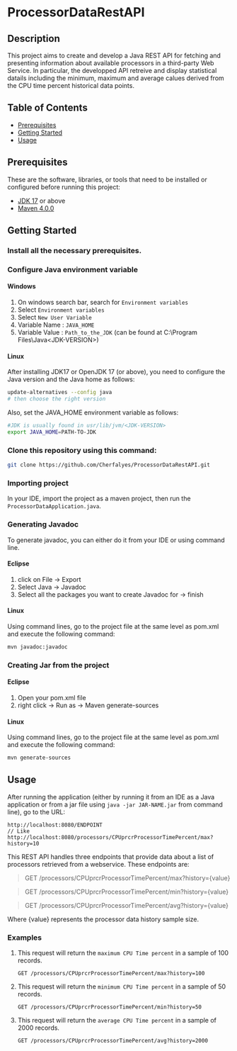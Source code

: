 # ProcessorDataRestAPI
## Description

This project aims to create and develop a Java REST API for fetching and presenting information about available processors in a third-party Web Service. In particular, the developped API retreive and display statistical datails including the minimum, maximum and average calues derived from the CPU time percent historical data points. 

## Table of Contents

- [Prerequisites](#prerequisites)
- [Getting Started](#getting-started)
- [Usage](#usage)

## Prerequisites

These are the software, libraries, or tools that need to be installed or configured before running this project:
- [JDK 17](https://www.oracle.com/java/technologies/javase/jdk17-archive-downloads.html) or above
- [Maven 4.0.0](https://maven.apache.org/download.cgi)


## Getting Started
### Install all the necessary prerequisites.
### Configure Java environment variable
#### Windows
1. On windows search bar, search for `Environment variables` 
2. Select `Environment variables` 
3. Select `New User Variable` 
4. Variable Name : `JAVA_HOME`
5. Variable Value : `Path_to_the_JDK` (can be found at C:\Program Files\Java\<JDK-VERSION>)

#### Linux
After installing JDK17 or OpenJDK 17 (or above), you need to configure the Java version and the Java home as follows:
```bash
update-alternatives --config java
# then choose the right version
```
Also, set the JAVA_HOME environment variable as follows:
```bash
#JDK is usually found in usr/lib/jvm/<JDK-VERSION>
export JAVA_HOME=PATH-TO-JDK 
```

### Clone this repository using this command:
```bash 
git clone https://github.com/Cherfalyes/ProcessorDataRestAPI.git
```
### Importing project
In your IDE, import the project as a maven project, then run the `ProcessorDataApplication.java`.

### Generating Javadoc
To generate javadoc, you can either do it from your IDE or using command line.
#### Eclipse
1. click on File -> Export
2. Select Java -> Javadoc
3. Select all the packages you want to create Javadoc for -> finish

#### Linux
Using command lines, go to the project file at the same level as pom.xml and execute the following command:
```bash
mvn javadoc:javadoc
```

### Creating Jar from the project
#### Eclipse
1. Open your pom.xml file
2. right click -> Run as -> Maven generate-sources
#### Linux
Using command lines, go to the project file at the same level as pom.xml and execute the following command:
```bash
mvn generate-sources
```

## Usage
After running the application (either by running it from an IDE as a Java application or from a jar file using `java -jar JAR-NAME.jar` from command line), go to the URL:
```url
http://localhost:8080/ENDPOINT
// Like
http://localhost:8080/processors/CPUprcrProcessorTimePercent/max?history=10
```

This REST API handles three endpoints that provide data about a list of processors retrieved from a webservice. These endpoints are: 
> GET /processors/CPUprcrProcessorTimePercent/max?history={value}

> GET /processors/CPUprcrProcessorTimePercent/min?history={value}

> GET /processors/CPUprcrProcessorTimePercent/avg?history={value}

Where {value} represents the processor data history sample size. 

### Examples
1. This request will return the `maximum CPU Time percent` in a sample of 100 records.
    ```url
    GET /processors/CPUprcrProcessorTimePercent/max?history=100
    ```

2. This request will return the `minimum CPU Time percent` in a sample of 50 records.
    ```url
    GET /processors/CPUprcrProcessorTimePercent/min?history=50
    ```

3. This request will return the `average CPU Time percent` in a sample of 2000 records.
    ```url
    GET /processors/CPUprcrProcessorTimePercent/avg?history=2000
    ```
